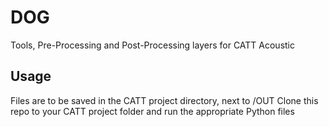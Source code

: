 # DOG
Tools, Pre-Processing and Post-Processing layers for CATT Acoustic

## Usage
Files are to be saved in the CATT project directory, next to /OUT 
Clone this repo to your CATT project folder and run the appropriate Python files
